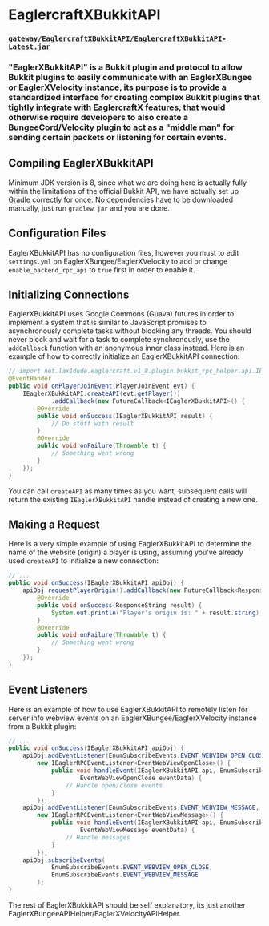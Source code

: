 # EaglercraftXBukkitAPI

### [`gateway/EaglercraftXBukkitAPI/EaglercraftXBukkitAPI-Latest.jar`](gateway/EaglercraftXBukkitAPI/EaglercraftXBukkitAPI-Latest.jar)

### "EaglerXBukkitAPI" is a Bukkit plugin and protocol to allow Bukkit plugins to easily communicate with an EaglerXBungee or EaglerXVelocity instance, its purpose is to provide a standardized interface for creating complex Bukkit plugins that tightly integrate with EaglercraftX features, that would otherwise require developers to also create a BungeeCord/Velocity plugin to act as a "middle man" for sending certain packets or listening for certain events.

## Compiling EaglerXBukkitAPI

Minimum JDK version is 8, since what we are doing here is actually fully within the limitations of the official Bukkit API, we have actually set up Gradle correctly for once. No dependencies have to be downloaded manually, just run `gradlew jar` and you are done.

## Configuration Files

EaglerXBukkitAPI has no configuration files, however you must to edit `settings.yml` on EaglerXBungee/EaglerXVelocity to add or change `enable_backend_rpc_api` to `true` first in order to enable it.

## Initializing Connections

EaglerXBukkitAPI uses Google Commons (Guava) futures in order to implement a system that is similar to JavaScript promises to asynchronously complete tasks without blocking any threads. You should never block and wait for a task to complete synchronously, use the `addCallback` function with an anonymous inner class instead. Here is an example of how to correctly initialize an EaglerXBukkitAPI connection:

```java
// import net.lax1dude.eaglercraft.v1_8.plugin.bukkit_rpc_helper.api.IEaglerXBukkitAPI;
@EventHander
public void onPlayerJoinEvent(PlayerJoinEvent evt) {
    IEaglerXBukkitAPI.createAPI(evt.getPlayer())
            .addCallback(new FutureCallback<IEaglerXBukkitAPI>() {
        @Override
        public void onSuccess(IEaglerXBukkitAPI result) {
            // Do stuff with result
        }
        @Override
        public void onFailure(Throwable t) {
            // Something went wrong
        }
    });
}
```

You can call `createAPI` as many times as you want, subsequent calls will return the existing `IEaglerXBukkitAPI` handle instead of creating a new one.

## Making a Request

Here is a very simple example of using EaglerXBukkitAPI to determine the name of the website (origin) a player is using, assuming you've already used `createAPI` to initialize a new connection:

```java
// ...
public void onSuccess(IEaglerXBukkitAPI apiObj) {
    apiObj.requestPlayerOrigin().addCallback(new FutureCallback<ResponseString>() {
        @Override
        public void onSuccess(ResponseString result) {
            System.out.println("Player's origin is: " + result.string);
        }
        @Override
        public void onFailure(Throwable t) {
            // Something went wrong
        }
    });
}
```

## Event Listeners

Here is an example of how to use EaglerXBukkitAPI to remotely listen for server info webview events on an EaglerXBungee/EaglerXVelocity instance from a Bukkit plugin:

```java
// ...
public void onSuccess(IEaglerXBukkitAPI apiObj) {
    apiObj.addEventListener(EnumSubscribeEvents.EVENT_WEBVIEW_OPEN_CLOSE,
        new IEaglerRPCEventListener<EventWebViewOpenClose>() {
            public void handleEvent(IEaglerXBukkitAPI api, EnumSubscribeEvents eventType,
                    EventWebViewOpenClose eventData) {
                // Handle open/close events
            }
        });
    apiObj.addEventListener(EnumSubscribeEvents.EVENT_WEBVIEW_MESSAGE,
        new IEaglerRPCEventListener<EventWebViewMessage>() {
            public void handleEvent(IEaglerXBukkitAPI api, EnumSubscribeEvents eventType,
                    EventWebViewMessage eventData) {
                // Handle messages
            }
        });
    apiObj.subscribeEvents(
            EnumSubscribeEvents.EVENT_WEBVIEW_OPEN_CLOSE,
            EnumSubscribeEvents.EVENT_WEBVIEW_MESSAGE
        );
}
```

The rest of EaglerXBukkitAPI should be self explanatory, its just another EaglerXBungeeAPIHelper/EaglerXVelocityAPIHelper.
